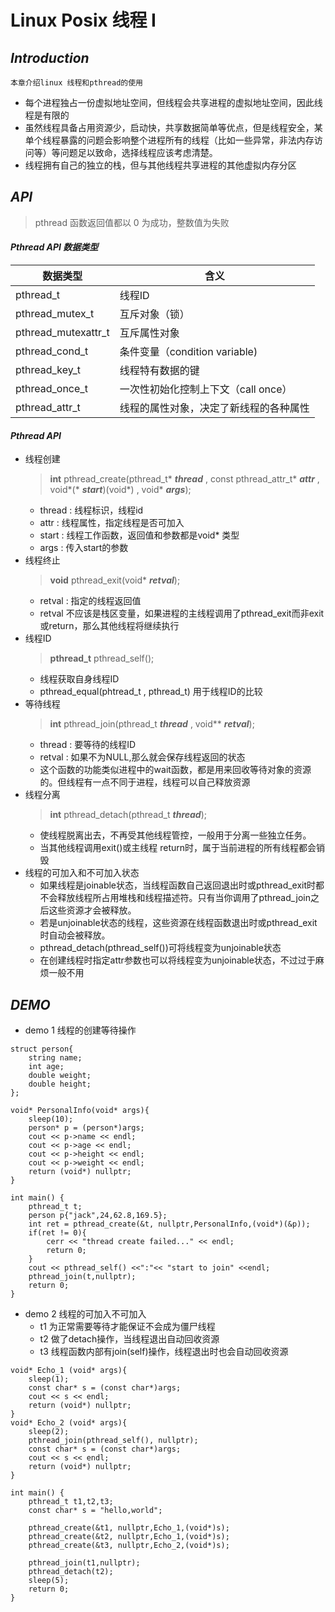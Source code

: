 # **Linux Posix 线程 I**

## **_Introduction_**
    本章介绍linux 线程和pthread的使用
+ 每个进程独占一份虚拟地址空间，但线程会共享进程的虚拟地址空间，因此线程是有限的
+ 虽然线程具备占用资源少，启动快，共享数据简单等优点，但是线程安全，某单个线程暴露的问题会影响整个进程所有的线程（比如一些异常，非法内存访问等）等问题足以致命，选择线程应该考虑清楚。
+ 线程拥有自己的独立的栈，但与其他线程共享进程的其他虚拟内存分区

## **_API_**
>pthread 函数返回值都以 0 为成功，整数值为失败

#### **_Pthread API 数据类型_**

数据类型             | 含义
--------------------| ----------------------
pthread_t           | 线程ID
pthread_mutex_t     | 互斥对象（锁）
pthread_mutexattr_t | 互斥属性对象
pthread_cond_t      | 条件变量（condition variable)
pthread_key_t       | 线程特有数据的键
pthread_once_t      | 一次性初始化控制上下文（call once）
pthread_attr_t      | 线程的属性对象，决定了新线程的各种属性

#### **_Pthread API_**
+ 线程创建
    >**int** pthread_create(pthread_t* _**thread**_ , const pthread_attr_t* **_attr_** , void*(* **_start_**)(void*) , void* **_args_**);
    + thread : 线程标识，线程id
    + attr   : 线程属性，指定线程是否可加入
    + start  : 线程工作函数，返回值和参数都是void* 类型
    + args   : 传入start的参数
+ 线程终止
    >**void** pthread_exit(void* **_retval_**);
    + retval : 指定的线程返回值
    + retval 不应该是栈区变量，如果进程的主线程调用了pthread_exit而非exit或return，那么其他线程将继续执行
+ 线程ID
    >**pthread_t** pthread_self();
    + 线程获取自身线程ID
    + pthread_equal(phtread_t , pthread_t) 用于线程ID的比较
+ 等待线程
    >**int** pthread_join(pthread_t **_thread_** , void** **_retval_**);
    + thread : 要等待的线程ID
    + retval : 如果不为NULL,那么就会保存线程返回的状态
    + 这个函数的功能类似进程中的wait函数，都是用来回收等待对象的资源的。但线程有一点不同于进程，线程可以自己释放资源
+ 线程分离
    >**int** pthread_detach(pthread_t **_thread_**);
    + 使线程脱离出去，不再受其他线程管控，一般用于分离一些独立任务。
    + 当其他线程调用exit()或主线程 return时，属于当前进程的所有线程都会销毁
+ 线程的可加入和不可加入状态
    + 如果线程是joinable状态，当线程函数自己返回退出时或pthread_exit时都不会释放线程所占用堆栈和线程描述符。只有当你调用了pthread_join之后这些资源才会被释放。
    + 若是unjoinable状态的线程，这些资源在线程函数退出时或pthread_exit时自动会被释放。
    + pthread_detach(pthread_self())可将线程变为unjoinable状态
    + 在创建线程时指定attr参数也可以将线程变为unjoinable状态，不过过于麻烦一般不用
    
## **_DEMO_**
+ demo 1 线程的创建等待操作
```
struct person{
    string name;
    int age;
    double weight;
    double height;
};

void* PersonalInfo(void* args){
    sleep(10);
    person* p = (person*)args;
    cout << p->name << endl;
    cout << p->age << endl;
    cout << p->height << endl;
    cout << p->weight << endl;
    return (void*) nullptr;
}

int main() {
    pthread_t t;
    person p{"jack",24,62.8,169.5};
    int ret = pthread_create(&t, nullptr,PersonalInfo,(void*)(&p));
    if(ret != 0){
        cerr << "thread create failed..." << endl;
        return 0;
    }
    cout << pthread_self() <<":"<< "start to join" <<endl;
    pthread_join(t,nullptr);
    return 0;
}

```
+ demo 2 线程的可加入不可加入
    + t1 为正常需要等待才能保证不会成为僵尸线程
    + t2 做了detach操作，当线程退出自动回收资源
    + t3 线程函数内部有join(self)操作，线程退出时也会自动回收资源
```
void* Echo_1 (void* args){
    sleep(1);
    const char* s = (const char*)args;
    cout << s << endl;
    return (void*) nullptr;
}
void* Echo_2 (void* args){
    sleep(2);
    pthread_join(pthread_self(), nullptr);
    const char* s = (const char*)args;
    cout << s << endl;
    return (void*) nullptr;
}

int main() {
    pthread_t t1,t2,t3;
    const char* s = "hello,world";

    pthread_create(&t1, nullptr,Echo_1,(void*)s);
    pthread_create(&t2, nullptr,Echo_1,(void*)s);
    pthread_create(&t3, nullptr,Echo_2,(void*)s);

    pthread_join(t1,nullptr);
    pthread_detach(t2);
    sleep(5);
    return 0;
}
```
